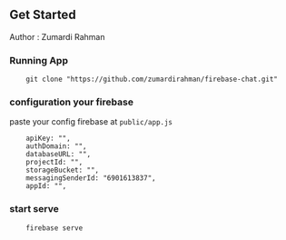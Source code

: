 ## Get Started

Author : Zumardi Rahman

### Running App

        git clone "https://github.com/zumardirahman/firebase-chat.git"

### configuration your firebase
paste your config firebase at `public/app.js`

        apiKey: "",
        authDomain: "",
        databaseURL: "",
        projectId: "",
        storageBucket: "",
        messagingSenderId: "6901613837",
        appId: "",

### start serve

        firebase serve